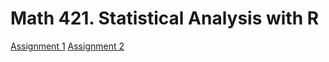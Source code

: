 # Math 421. Statistical Analysis with R
[Assignment 1](Assignment-1.html)
[Assignment 2](Assignment-2.html)